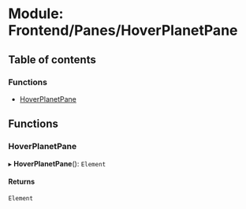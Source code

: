 # Module: Frontend/Panes/HoverPlanetPane

## Table of contents

### Functions

- [HoverPlanetPane](Frontend_Panes_HoverPlanetPane.md#hoverplanetpane)

## Functions

### HoverPlanetPane

▸ **HoverPlanetPane**(): `Element`

#### Returns

`Element`
